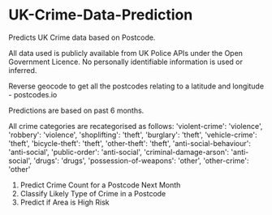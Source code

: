 # UK-Crime-Data-Prediction

Predicts UK Crime data based on Postcode.

All data used is publicly available from UK Police APIs under the Open Government Licence. No personally identifiable information is used or inferred.

Reverse geocode to get all the postcodes relating to a latitude and longitude - postcodes.io

Predictions are based on past 6 months.

All crime categories are recategorised as follows:
'violent-crime': 'violence',
'robbery': 'violence',
'shoplifting': 'theft',
'burglary': 'theft',
'vehicle-crime': 'theft',
'bicycle-theft': 'theft',
'other-theft': 'theft',
'anti-social-behaviour': 'anti-social',
'public-order': 'anti-social',
'criminal-damage-arson': 'anti-social',
'drugs': 'drugs',
'possession-of-weapons': 'other',
'other-crime': 'other'

1. Predict Crime Count for a Postcode Next Month
2. Classify Likely Type of Crime in a Postcode
3. Predict if Area is High Risk

